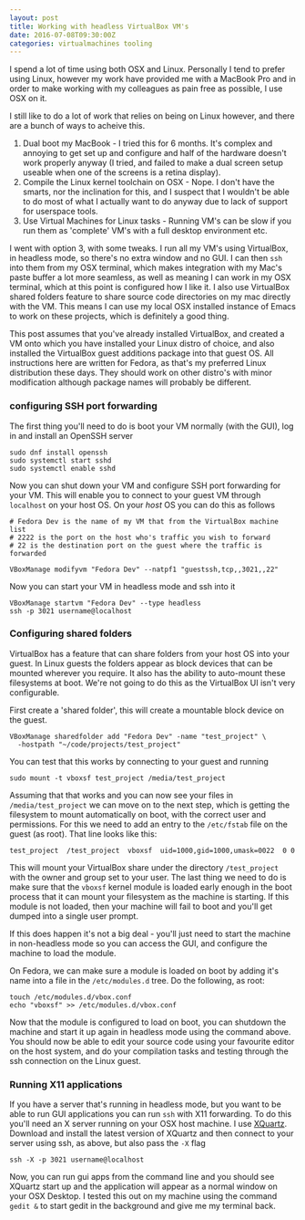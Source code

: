 ```yaml
---
layout: post
title: Working with headless VirtualBox VM's
date: 2016-07-08T09:30:00Z
categories: virtualmachines tooling
---
```


I spend a lot of time using both OSX and Linux. Personally I tend to prefer using Linux, however my work have provided me with a MacBook Pro and in order to make working with my colleagues as pain free as possible, I use OSX on it.

I still like to do a lot of work that relies on being on Linux however, and there are a bunch of ways to acheive this.

1. Dual boot my MacBook - I tried this for 6 months. It's complex and annoying to get set up and configure and half of the hardware doesn't work properly anyway (I tried, and failed to make a dual screen setup useable when one of the screens is a retina display).
2. Compile the Linux kernel toolchain on OSX - Nope. I don't have the smarts, nor the inclination for this, and I suspect that I wouldn't be able to do most of what I actually want to do anyway due to lack of support for userspace tools.
3. Use Virtual Machines for Linux tasks - Running VM's can be slow if you run them as 'complete' VM's with a full desktop environment etc.

I went with option 3, with some tweaks. I run all my VM's using VirtualBox, in headless mode, so there's no extra window and no GUI. I can then `ssh` into them from my OSX terminal, which makes integration with my Mac's paste buffer a lot more seamless, as well as meaning I can work in my OSX terminal, which at this point is configured how I like it. I also use VirtualBox shared folders feature to share source code directories on my mac directly with the VM. This means I can use my local OSX installed instance of Emacs to work on these projects, which is definitely a good thing.

This post assumes that you've already installed VirtualBox, and created a VM onto which you have installed your Linux distro of choice, and also installed the VirtualBox guest additions package into that guest OS. All instructions here are written for Fedora, as that's my preferred Linux distribution these days. They should work on other distro's with minor modification although package names will probably be different.

### configuring SSH port forwarding

The first thing you'll need to do is boot your VM normally (with the GUI), log in and install an OpenSSH server

    sudo dnf install openssh
    sudo systemctl start sshd
    sudo systemctl enable sshd


Now you can shut down your VM and configure SSH port forwarding for your VM. This will enable you to connect to your guest VM through `localhost` on your host OS. On your _host_ OS you can do this as follows

    # Fedora Dev is the name of my VM that from the VirtualBox machine list
    # 2222 is the port on the host who's traffic you wish to forward
    # 22 is the destination port on the guest where the traffic is forwarded
	
    VBoxManage modifyvm "Fedora Dev" --natpf1 "guestssh,tcp,,3021,,22"

Now you can start your VM in headless mode and ssh into it

    VBoxManage startvm "Fedora Dev" --type headless
    ssh -p 3021 username@localhost

### Configuring shared folders

VirtualBox has a feature that can share folders from your host OS into your guest. In Linux guests the folders appear as block devices that can be mounted wherever you require. It also has the ability to auto-mount these filesystems at boot. We're not going to do this as the VirtualBox UI isn't very configurable.

First create a 'shared folder', this will create a mountable block device on the guest.

    VBoxManage sharedfolder add "Fedora Dev" -name "test_project" \
	  -hostpath "~/code/projects/test_project"

You can test that this works by connecting to your guest and running

    sudo mount -t vboxsf test_project /media/test_project

Assuming that that works and you can now see your files in `/media/test_project` we can move on to the next step, which is getting the filesystem to mount automatically on boot, with the correct user and permissions. For this we need to add an entry to the `/etc/fstab` file on the guest (as root). That line looks like this:

    test_project  /test_project  vboxsf  uid=1000,gid=1000,umask=0022  0 0

This will mount your VirtualBox share under the directory `/test_project` with the owner and group set to your user. The last thing we need to do is make sure that the `vboxsf` kernel module is loaded early enough in the boot process that it can mount your filesystem as the machine is starting. If this module is not loaded, then your machine will fail to boot and you'll get dumped into a single user prompt.

If this does happen it's not a big deal - you'll just need to start the machine in non-headless mode so you can access the GUI, and configure the machine to load the module.

On Fedora, we can make sure a module is loaded on boot by adding it's name into a file in the `/etc/modules.d` tree. Do the following, as root:

    touch /etc/modules.d/vbox.conf
    echo "vboxsf" >> /etc/modules.d/vbox.conf

Now that the module is configured to load on boot, you can shutdown the machine and start it up again in headless mode using the command above. You should now be able to edit your source code using your favourite editor on the host system, and do your compilation tasks and testing through the ssh connection on the Linux guest.

### Running X11 applications

If you have a server that's running in headless mode, but you want to be able to run GUI applications you can run `ssh` with X11 forwarding. To do this you'll need an X server running on your OSX host machine. I use [XQuartz](https://www.xquartz.org). Download and install the latest version of XQuartz and then connect to your server using ssh, as above, but also pass the `-X` flag

	ssh -X -p 3021 username@localhost

Now, you can run gui apps from the command line and you should see XQuartz start up and the application will appear as a normal window on your OSX Desktop. I tested this out on my machine using the command `gedit &` to start gedit in the background and give me my terminal back.
